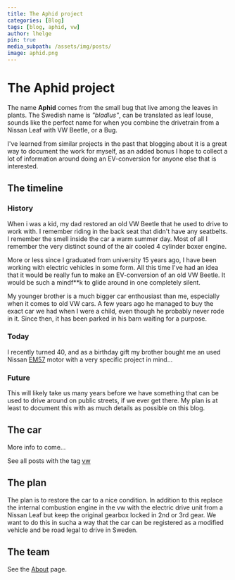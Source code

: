 ```yaml
---
title: The Aphid project
categories: [Blog]
tags: [blog, aphid, vw]
author: lhelge
pin: true
media_subpath: /assets/img/posts/
image: aphid.png
---
```


# The Aphid project
The name **Aphid** comes from the small bug that live among the leaves in plants. The Swedish name is *"bladlus"*, can be translated as leaf louse, sounds like the perfect name for when you combine the drivetrain from a Nissan Leaf with VW Beetle, or a Bug. 

I've learned from similar projects in the past that blogging about it is a great way to document the work for myself, as an added bonus I hope to collect a lot of information around doing an EV-conversion for anyone else that is interested.

## The timeline
### History
When i was a kid, my dad restored an old VW Beetle that he used to drive to work with. I remember riding in the back seat that didn't have any seatbelts. I remember the smell inside the car a warm summer day. Most of all I remember the very distinct sound of the air cooled 4 cylinder boxer engine.

More or less since I graduated from university 15 years ago, I have been working with electric vehicles in some form. All this time I've had an idea that it would be really fun to make an EV-conversion of an old VW Beetle. It would be such a mindf**k to glide around in one completely silent. 

My younger brother is a much bigger car enthousiast than me, especially when it comes to old VW cars. A few years ago he managed to buy the exact car we had when I were a child, even though he probably never rode in it. Since then, it has been parked in his barn waiting for a purpose.

### Today
I recently turned 40, and as a birthday gift my brother bought me an used Nissan [EM57](/tags/em57) motor with a very specific project in mind...

### Future
This will likely take us many years before we have something that can be used to drive around on public streets, if we ever get there. My plan is at least to document this with as much details as possible on this blog.

## The car
More info to come...

See all posts with the tag [vw](/tags/vw)

## The plan
The plan is to restore the car to a nice condition. In addition to this replace the internal combustion engine in the vw with the electric drive unit from a Nissan Leaf but keep the original gearbox locked in 2nd or 3rd gear. We want to do this in sucha a way that the car can be registered as a modified vehicle and be road legal to drive in Sweden.

## The team
See the [About](/about) page.